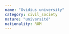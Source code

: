 ```yaml
---
name: "Ovidius university"
category: civil_society
nature: "université"
nationality: ROM
---
```

    